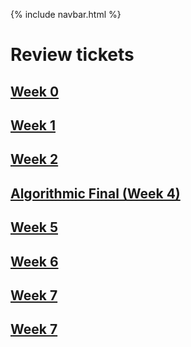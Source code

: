 {% include navbar.html %}

# Review tickets

## [Week 0](https://github.com/CalrethonOfMirkwood/tri3CSPPortfolio/issues/1)
## [Week 1](https://github.com/CalrethonOfMirkwood/tri3CSPPortfolio/issues/2)
## [Week 2](https://github.com/CalrethonOfMirkwood/tri3CSPPortfolio/issues/3)
## [Algorithmic Final (Week 4)](https://github.com/CalrethonOfMirkwood/tri3CSPPortfolio/issues/4)
## [Week 5](https://github.com/CalrethonOfMirkwood/tri3CSPPortfolio/issues/5)
## [Week 6](https://github.com/CalrethonOfMirkwood/tri3CSPPortfolio/issues/6)
## [Week 7](https://github.com/CalrethonOfMirkwood/tri3CSPPortfolio/issues/7)
## [Week 7](https://github.com/CalrethonOfMirkwood/tri3CSPPortfolio/issues/8)